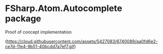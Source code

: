 # FSharp.Atom.Autocomplete package

Proof of concept implementation

(https://cloud.githubusercontent.com/assets/5427083/6740089/aa0fd6e2-ce7d-11e4-9b51-40bcdd7a7ef7.gif)
